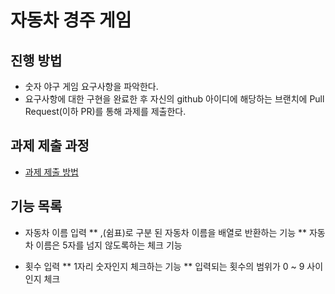 # 자동차 경주 게임
## 진행 방법
* 숫자 야구 게임 요구사항을 파악한다.
* 요구사항에 대한 구현을 완료한 후 자신의 github 아이디에 해당하는 브랜치에 Pull Request(이하 PR)를 통해 과제를 제출한다.

## 과제 제출 과정
* [과제 제출 방법](https://github.com/next-step/nextstep-docs/tree/master/precourse)

## 기능 목록
* 자동차 이름 입력
    ** ,(쉼표)로 구분 된 자동차 이름을 배열로 반환하는 기능
    ** 자동차 이름은 5자를 넘지 않도록하는 체크 기능
  
* 횟수 입력
    ** 1자리 숫자인지 체크하는 기능
    ** 입력되는 횟수의 범위가 0 ~ 9 사이인지 체크
